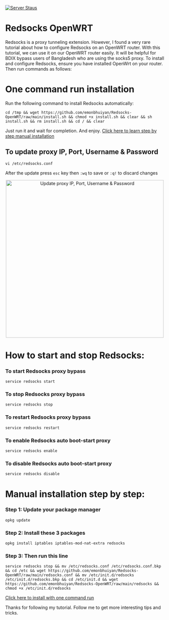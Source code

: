 [![Server Staus](https://uptime.betterstack.com/status-badges/v1/monitor/wayd.svg)](https://status.emon.one)

# Redsocks OpenWRT
Redsocks is a proxy tunneling extension. However, I found a very rare tutorial about how to configure Redsocks on an OpenWRT router. With this tutorial, we can use it on our OpenWRT router easily. It will be helpful for BDIX bypass users of Bangladesh who are using the socks5 proxy. To install and configure Redsocks, ensure you have installed OpenWrt on your router. Then run commands as follows:

# One command run installation
Run the following command to install Redsocks automatically:
```
cd /tmp && wget https://github.com/emonbhuiyan/Redsocks-OpenWRT/raw/main/install.sh && chmod +x install.sh && clear && sh install.sh && rm install.sh && cd / && clear
```
Just run it and wait for completion. And enjoy. [Click here to learn step by step manual installation](#manual-installation-step-by-step)

## To update proxy IP, Port, Username & Password
```
vi /etc/redsocks.conf
```
After the update press `esc` key then `:wq` to save or `:q!` to discard changes

<center><img src="https://i.imgur.com/8uLp8I9.png" alt="Update proxy IP, Port, Username & Password" width="500"/></center>

# How to start and stop Redsocks:

### To start Redsocks proxy bypass
```
service redsocks start
```

### To stop Redsocks proxy bypass
```
service redsocks stop
```

### To restart Redsocks proxy bypass
```
service redsocks restart
```

### To enable Redsocks auto boot-start proxy
```
service redsocks enable
```

### To disable Redsocks auto boot-start proxy
```
service redsocks disable
```

Manual installation step by step:
=
### Step 1: Update your package manager
```
opkg update
```

### Step 2: Install these 3 packages
```
opkg install iptables iptables-mod-nat-extra redsocks
```

### Step 3: Then run this line
```
service redsocks stop && mv /etc/redsocks.conf /etc/redsocks.conf.bkp && cd /etc && wget https://github.com/emonbhuiyan/Redsocks-OpenWRT/raw/main/redsocks.conf && mv /etc/init.d/redsocks /etc/init.d/redsocks.bkp && cd /etc/init.d && wget https://github.com/emonbhuiyan/Redsocks-OpenWRT/raw/main/redsocks && chmod +x /etc/init.d/redsocks
```
[Click here to install with one command run](#one-command-run-installation)

Thanks for following my tutorial. Follow me to get more interesting tips and tricks.
